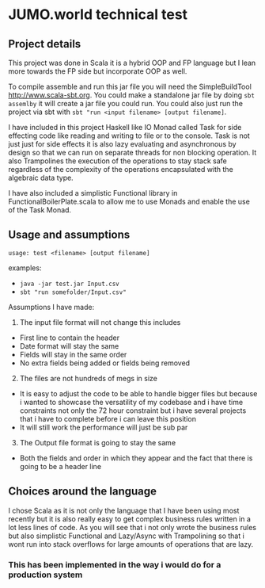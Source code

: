 # JUMO.world technical test


## Project details
This project was done in Scala it is a hybrid OOP and FP language but I lean more 
towards the FP side but incorporate OOP as well.

To compile assemble and run this jar file you will need the SimpleBuildTool http://www.scala-sbt.org.
You could make a standalone jar file by doing `sbt assemlby` it will create a jar file you could run. 
You could also just run the project via sbt with `sbt "run <input filename> [output filename]`. 

I have included in this project Haskell like IO Monad called Task for side effecting code like 
reading and writing to file or to the console. Task is not just just for side effects it is also
lazy evaluating and asynchronous by design so that we can run on separate threads for non blocking
operation. It also Trampolines the execution of the operations to stay stack safe regardless of the
complexity of the operations encapsulated with the algebraic data type.

I have also included a simplistic Functional library in FunctionalBoilerPlate.scala to allow me to use
Monads and enable the use of the Task Monad.

## Usage and assumptions
`usage: test <filename> [output filename]`

examples: 
* `java -jar test.jar Input.csv`
* `sbt "run somefolder/Input.csv"`

Assumptions I have made:
1. The input file format will not change this includes
* First line to contain the header
* Date format will stay the same
* Fields will stay in the same order
* No extra fields being added or fields being removed
2. The files are not hundreds of megs in size
* It is easy to adjust the code to be able to handle bigger files but because i wanted to 
showcase the versatility of my codebase and i have time constraints not only the 72 hour constraint but 
i have several projects that i have to complete before i can leave this position
* It will still work the performance will just be sub par
3. The Output file format is going to stay the same
* Both the fields and order in which they appear and the fact that there is going to be a header line

## Choices around the language
I chose Scala as it is not only the language that I have been using most recently but it is also really 
easy to get complex business rules written in a lot less lines of code. As you will see that i not only 
wrote the business rules but also simplistic Functional and Lazy/Async with Trampolining so that i wont
run into stack overflows for large amounts of operations that are lazy.

### This has been implemented in the way i would do for a production system 